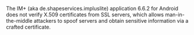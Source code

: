 The IM+ (aka de.shapeservices.impluslite) application 6.6.2 for Android does not verify X.509 certificates from SSL servers, which allows man-in-the-middle attackers to spoof servers and obtain sensitive information via a crafted certificate.